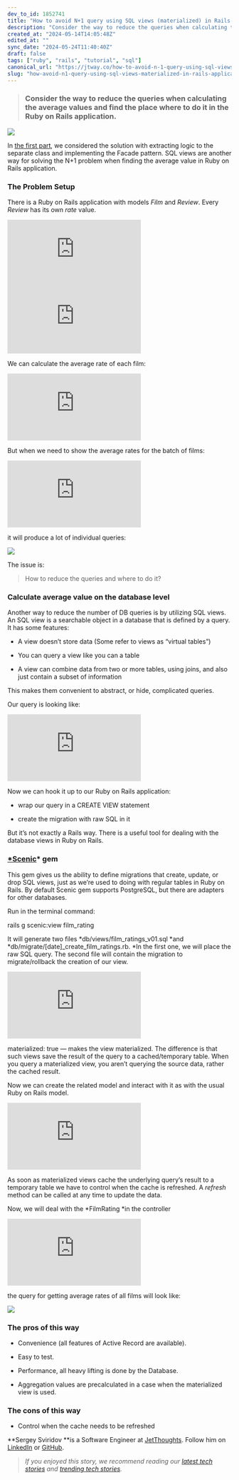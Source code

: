 ```yaml
---
dev_to_id: 1852741
title: "How to avoid N+1 query using SQL views (materialized) in Rails application"
description: "Consider the way to reduce the queries when calculating the average values and find the..."
created_at: "2024-05-14T14:05:48Z"
edited_at: ""
sync_date: "2024-05-24T11:40:40Z"
draft: false
tags: ["ruby", "rails", "tutorial", "sql"]
canonical_url: "https://jtway.co/how-to-avoid-n-1-query-using-sql-views-materialized-in-rails-application-7cf415cd112f"
slug: "how-avoid-n1-query-using-sql-views-materialized-in-rails-application-ruby"
---
```

> ### Consider the way to reduce the queries when calculating the average values and find the place where to do it in the Ruby on Rails application.

![](https://cdn-images-1.medium.com/max/2000/1*PFu0sdfOrNUXEiD_K0N_OA.png)

In [the first part](https://jtway.co/how-to-avoid-n-1-and-keep-your-ruby-on-rails-controller-clean-b8589c8c6d39), we considered the solution with extracting logic to the separate class and implementing the Facade pattern. SQL views are another way for solving the N+1 problem when finding the average value in Ruby on Rails application.

### The Problem Setup

There is a Ruby on Rails application with models *Film* and *Review*. Every *Review* has its own *rate* value.

 <iframe src="https://medium.com/media/b64ae2d8e4641a5ff543d0137ceb38e7" frameborder=0></iframe>

 <iframe src="https://medium.com/media/f63b70fd1f1dc17b7bd30daeab4afeb3" frameborder=0></iframe>

We can calculate the average rate of each film:

 <iframe src="https://medium.com/media/e331c9f7446336667bad5cd8510a4a53" frameborder=0></iframe>

But when we need to show the average rates for the batch of films:

 <iframe src="https://medium.com/media/f2e609f6da26cac8a58bafb8a246906d" frameborder=0></iframe>

it will produce a lot of individual queries:

![](https://cdn-images-1.medium.com/max/2800/0*2dySxfSa3iZxWQbc)

The issue is:
>  How to reduce the queries and where to do it?

### Calculate average value on the database level

Another way to reduce the number of DB queries is by utilizing SQL views. An SQL view is a searchable object in a database that is defined by a query. It has some features:

* A view doesn’t store data (Some refer to views as “virtual tables”)

* You can query a view like you can a table

* A view can combine data from two or more tables, using joins, and also just contain a subset of information

This makes them convenient to abstract, or hide, complicated queries.

Our query is looking like:

 <iframe src="https://medium.com/media/48870f241c8a5503cd4f7b82ecf1677a" frameborder=0></iframe>

Now we can hook it up to our Ruby on Rails application:

* wrap our query in a CREATE VIEW statement

* create the migration with raw SQL in it

But it’s not exactly a Rails way. There is a useful tool for dealing with the database views in Ruby on Rails.

### [*Scenic](https://github.com/scenic-views/scenic)* gem

This gem gives us the ability to define migrations that create, update, or drop SQL views, just as we’re used to doing with regular tables in Ruby on Rails. By default Scenic gem supports PostgreSQL, but there are adapters for other databases.

Run in the terminal command:

rails g scenic:view film_rating

It will generate two files *db/views/film_ratings_v01.sql *and *db/migrate/[date]_create_film_ratings.rb. *In the first one, we will place the raw SQL query. The second file will contain the migration to migrate/rollback the creation of our view.

 <iframe src="https://medium.com/media/087563711d22b960c9b141690562725f" frameborder=0></iframe>

materialized: true — makes the view materialized. The difference is that such views save the result of the query to a cached/temporary table. When you query a materialized view, you aren’t querying the source data, rather the cached result.

Now we can create the related model and interact with it as with the usual Ruby on Rails model.

 <iframe src="https://medium.com/media/868034e75d4ca408c81ccb83cec47b48" frameborder=0></iframe>

As soon as materialized views cache the underlying query’s result to a temporary table we have to control when the cache is refreshed. A *refresh* method can be called at any time to update the data.

Now, we will deal with the *FilmRating *in the controller

 <iframe src="https://medium.com/media/cc8d127c8d1de39a324300fb4cfab2ea" frameborder=0></iframe>

the query for getting average rates of all films will look like:

![](https://cdn-images-1.medium.com/max/5760/1*gxpTrWOHGSjVopmo5SpmbQ.png)

### The pros of this way

* Convenience (all features of Active Record are available).

* Easy to test.

* Performance, all heavy lifting is done by the Database.

* Aggregation values are precalculated in a case when the materialized view is used.

### The cons of this way

* Control when the cache needs to be refreshed

**Sergey Sviridov **is a Software Engineer at [JetThoughts](https://www.jetthoughts.com/). Follow him on [LinkedIn](https://www.linkedin.com/in/sergey-sviridov-83007199) or [GitHub](https://github.com/SviridovSV).
>  *If you enjoyed this story, we recommend reading our [latest tech stories](https://jtway.co/latest) and [trending tech stories](https://jtway.co/trending).*
